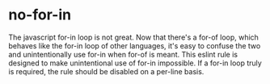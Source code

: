 # no-for-in
The javascript for-in loop is not great.  Now that there's a for-of loop, which
behaves like the for-in loop of other languages, it's easy to confuse the two
and unintentionally use for-in when for-of is meant.  This eslint rule is
designed to make unintentional use of for-in impossible.  If a for-in loop
truly is required, the rule should be disabled on a per-line basis.
